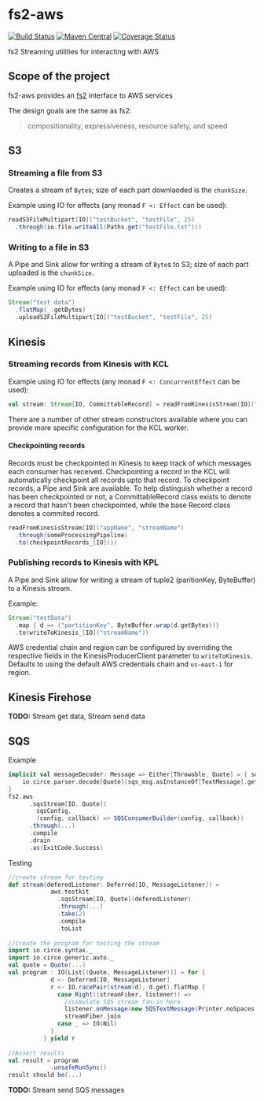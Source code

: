 # fs2-aws
[![Build Status](https://travis-ci.com/saksdirect/fs2-aws.svg?branch=master)](https://travis-ci.com/saksdirect/fs2-aws)
[![Maven Central](https://maven-badges.herokuapp.com/maven-central/io.github.dmateusp/fs2-aws_2.12/badge.svg)](https://maven-badges.herokuapp.com/maven-central/io.github.dmateusp/fs2-aws_2.12)
[![Coverage Status](https://coveralls.io/repos/github/dmateusp/fs2-aws/badge.svg?branch=master)](https://coveralls.io/github/dmateusp/fs2-aws?branch=master)

fs2 Streaming utilities for interacting with AWS

## Scope of the project

fs2-aws provides an [fs2](https://github.com/functional-streams-for-scala/fs2) interface to AWS services

The design goals are the same as fs2:
> compositionality, expressiveness, resource safety, and speed

## S3
### Streaming a file from S3
Creates a stream of `Byte`s; size of each part downlaoded is the `chunkSize`.

Example using IO for effects (any monad `F <: Effect` can be used):
```scala
readS3FileMultipart[IO]("testBucket", "testFile", 25)
  .through(io.file.writeAll(Paths.get("testFile.txt")))
```

### Writing to a file in S3
A Pipe and Sink allow for writing a stream of `Byte`s to S3; size of each part uploaded is the `chunkSize`.

Example using IO for effects (any monad `F <: Effect` can be used):
```scala
Stream("test data")
  .flatMap(_.getBytes)
  .uploadS3FileMultipart[IO]("testBucket", "testFile", 25)
```

## Kinesis
### Streaming records from Kinesis with KCL
Example using IO for effects (any monad `F <: ConcurrentEffect` can be used):
```scala
val stream: Stream[IO, CommittableRecord] = readFromKinesisStream[IO]("appName", "streamName")
```

There are a number of other stream constructors available where you can provide more specific configuration for the KCL worker.

#### Checkpointing records
Records must be checkpointed in Kinesis to keep track of which messages each consumer has received. Checkpointing a record in the KCL will automatically checkpoint all records upto that record. To checkpoint records, a Pipe and Sink are available. To help distinguish whether a record has been checkpointed or not, a CommittableRecord class exists to denote a record that hasn't been checkpointed, while the base Record class denotes a commited record.

```scala
readFromKinesisStream[IO]("appName", "streamName")
  .through(someProcessingPipeline)
  .to(checkpointRecords_[IO]())
```

### Publishing records to Kinesis with KPL
A Pipe and Sink allow for writing a stream of tuple2 (paritionKey, ByteBuffer) to a Kinesis stream.

Example:
```scala
Stream("testData")
  .map { d => ("partitionKey", ByteBuffer.wrap(d.getBytes))}
  .to(writeToKinesis_[IO]("streamName"))
```

AWS credential chain and region can be configured by overriding the respective fields in the KinesisProducerClient parameter to `writeToKinesis`. Defaults to using the default AWS credentials chain and `us-east-1` for region.

## Kinesis Firehose
**TODO:** Stream get data, Stream send data

## SQS
Example
```scala
implicit val messageDecoder: Message => Either[Throwable, Quote] = { sqs_msg =>
    io.circe.parser.decode[Quote](sqs_msg.asInstanceOf[TextMessage].getText)
}
fs2.aws
      .sqsStream[IO, Quote](
        sqsConfig,
        (config, callback) => SQSConsumerBuilder(config, callback))
      .through(...)
      .compile
      .drain
      .as(ExitCode.Success)
```

Testing
```scala 
//create stream for testing
def stream(deferedListener: Deferred[IO, MessageListener]) =
            aws.testkit
              .sqsStream[IO, Quote](deferedListener)
              .through(...)
              .take(2)
              .compile
              .toList
              
//create the program for testing the stream               
import io.circe.syntax._
import io.circe.generic.auto._
val quote = Quote(...)
val program : IO[List[(Quote, MessageListener)]] = for {
            d <- Deferred[IO, MessageListener]
            r <- IO.racePair(stream(d), d.get).flatMap {
              case Right((streamFiber, listener)) =>
                //simulate SQS stream fan-in here
                listener.onMessage(new SQSTextMessage(Printer.noSpaces.pretty(quote.asJson)))
                streamFiber.join
              case _ => IO(Nil)
            }
          } yield r
          
//Assert results
val result = program
            .unsafeRunSync()
result should be(...)
```
**TODO:** Stream send SQS messages
